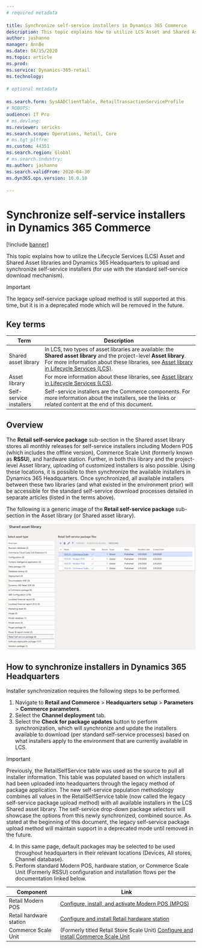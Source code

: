 ```yaml
---
# required metadata

title: Synchronize self-service installers in Dynamics 365 Commerce
description: This topic explains how to utilize LCS Asset and Shared Asset libraries and Dynamics 365 Headquarters to upload and synchronize self-service installers (for use with the standard self-service download mechanism).
author: jashanno
manager: AnnBe
ms.date: 04/15/2020
ms.topic: article
ms.prod: 
ms.service: Dynamics-365-retail
ms.technology:  

# optional metadata

ms.search.form: SysAADClientTable, RetailTransactionServiceProfile
# ROBOTS: 
audience: IT Pro
# ms.devlang: 
ms.reviewer: sericks
ms.search.scope: Operations, Retail, Core
# ms.tgt_pltfrm: 
ms.custom: 44351
ms.search.region: Global
# ms.search.industry: 
ms.author: jashanno
ms.search.validFrom: 2020-04-30
ms.dyn365.ops.version: 10.0.10

---
```


# Synchronize self-service installers in Dynamics 365 Commerce

[!include [banner](../../includes/banner.md)]

This topic explains how to utilize the Lifecycle Services (LCS) Asset and Shared Asset libraries and Dynamics 365 Headquarters to upload and synchronize self-service installers (for use with the standard self-service download mechanism).

> [!IMPORTANT]
> The legacy self-service package upload method is still supported at this time, but it is in a deprecated mode which will be removed in the future.

## Key terms
| Term | Description |
|---|---|
| Shared asset library | In LCS, two types of asset libraries are available: the **Shared asset library** and the project-level **Asset library**. For more information about these libraries, see [Asset library in Lifecycle Services (LCS)](../../fin-ops-core/dev-itpro/lifecycle-services/asset-library.md). |
| Asset library | For more information about these libraries, see [Asset library in Lifecycle Services (LCS)](../../fin-ops-core/dev-itpro/lifecycle-services/asset-library.md). |
| Self-service installers | Self-service installers are the Commerce components. For more information about the installers, see the links or related content at the end of this document. |

## Overview
The **Retail self-service package** sub-section in the Shared asset library stores all monthly releases for self-service installers including Modern POS (which includes the offline version), Commerce Scale Unit (formerly known as **RSSU**), and hardware station.  Further, in both this library and the project-level Asset library, uploading of customized installers is also possible.  Using these locations, it is possible to then synchronize the available installers in Dynamics 365 Headquarters.  Once synchronized, all available installers between these two libraries (and what existed in the environment prior) will be accessible for the standard self-service download processes detailed in separate articles (listed in the terms above).

The following is a generic image of the **Retail self-service package** sub-section in the Asset library (or Shared asset library).

![Retail Self-service package in Asset library](media/SharedAssets.jpg)

## How to synchronize installers in Dynamics 365 Headquarters
Installer synchronization requires the following steps to be performed.

1. Navigate to **Retail and Commerce** &gt; **Headquarters setup** &gt; **Parameters** &gt; **Commerce parameters**.
2. Select the **Channel deployment** tab.
3. Select the **Check for package updates** button to perform synchronization, which will synchronize and update the installers available to download (per standard self-service processes) based on what installers apply to the environment that are currently available in LCS.

> [!IMPORTANT]
> Previously, the RetailSelfService table was used as the source to pull all installer information. This table was populated based on which installers had been uploaded into headquarters through the legacy method of package application. The new self-service population methodology combines all values in the RetailSelfService table (now called the legacy self-service package upload method) with all available installers in the LCS Shared asset library. The self-service drop-down package selectors will showcase the options from this newly synchronized, combined source.
> As stated at the beginning of this document, the legacy self-service package upload method will maintain support in a deprecated mode until removed in the future.
 
4. In this same page, default packages may be selected to be used throughout headquarters in their relevant locations (Devices, All stores, Channel database).
5. Perform standard Modern POS, hardware station, or Commerce Scale Unit (Formerly RSSU) configuration and installation flows per the documentation linked below.

| Component | Link |
|---|---|
| Retail Modern POS | [Configure, install, and activate Modern POS (MPOS)](../retail-modern-pos-device-activation.md) |
| Retail hardware station | [Configure and install Retail hardware station](../retail-hardware-station-configuration-installation.md) |
| Commerce Scale Unit | (Formerly titled Retail Store Scale Unit) [Configure and install Commerce Scale Unit](retail-store-scale-unit-configuration-installation.md) |
